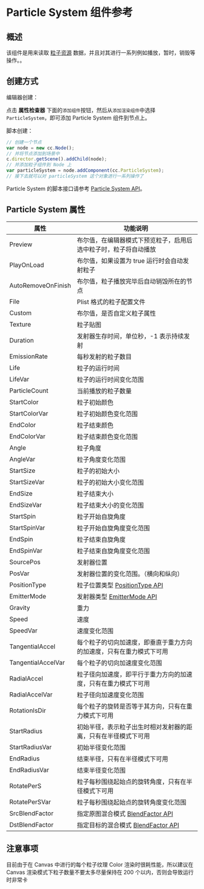 # Particle System 组件参考

## 概述

该组件是用来读取 [粒子资源](../asset-workflow/particle.md) 数据，并且对其进行一系列例如播放，暂时，销毁等操作。。

## 创建方式

编辑器创建：

点击 **属性检查器** 下面的`添加组件`按钮，然后从`添加渲染组件`中选择 `ParticleSystem`，即可添加 Particle System 组件到节点上。

脚本创建：

```js
// 创建一个节点
var node = new cc.Node();
// 并将节点添加到场景中
c.director.getScene().addChild(node);
// 并添加粒子组件到 Node 上
var particleSystem = node.addComponent(cc.ParticleSystem);
// 接下去就可以对 particleSystem 这个对象进行一系列操作了
```

Particle System 的脚本接口请参考 [Particle System API](../api/classes/ParticleSystem.html)。

## Particle System 属性

| 属性 |   功能说明
| -------------- | ----------- |
| Preview            | 布尔值，在编辑器模式下预览粒子，启用后选中粒子时，粒子将自动播放
| PlayOnLoad         | 布尔值，如果设置为 true 运行时会自动发射粒子
| AutoRemoveOnFinish | 布尔值，粒子播放完毕后自动销毁所在的节点
| File               | Plist 格式的粒子配置文件
| Custom             | 布尔值，是否自定义粒子属性
| Texture            | 粒子贴图
| Duration           | 发射器生存时间，单位秒，-1 表示持续发射
| EmissionRate       | 每秒发射的粒子数目
| Life               | 粒子的运行时间
| LifeVar            | 粒子的运行时间变化范围
| ParticleCount      | 当前播放的粒子数量
| StartColor         | 粒子初始颜色
| StartColorVar      | 粒子初始颜色变化范围
| EndColor           | 粒子结束颜色
| EndColorVar        | 粒子结束颜色变化范围
| Angle              | 粒子角度
| AngleVar           | 粒子角度变化范围
| StartSize          | 粒子的初始大小
| StartSizeVar       | 粒子的初始大小变化范围
| EndSize            | 粒子结束大小
| EndSizeVar         | 粒子结束大小的变化范围
| StartSpin          | 粒子开始自旋角度
| StartSpinVar       | 粒子开始自旋角度变化范围
| EndSpin            | 粒子结束自旋角度
| EndSpinVar         | 粒子结束自旋角度变化范围
| SourcePos          | 发射器位置
| PosVar             | 发射器位置的变化范围。（横向和纵向）
| PositionType       | 粒子位置类型 [PositionType API](../api/enums/ParticleSystem.PositionType.html)
| EmitterMode        | 发射器类型 [EmitterMode API](../api/enums/ParticleSystem.EmitterMode.html)
| Gravity            | 重力 
| Speed              | 速度 
| SpeedVar           | 速度变化范围 
| TangentialAccel    | 每个粒子的切向加速度，即垂直于重力方向的加速度，只有在重力模式下可用 
| TangentialAccelVar | 每个粒子的切向加速度变化范围 
| RadialAccel        | 粒子径向加速度，即平行于重力方向的加速度，只有在重力模式下可用 
| RadialAccelVar     | 粒子径向加速度变化范围 
| RotationIsDir      | 每个粒子的旋转是否等于其方向，只有在重力模式下可用
| StartRadius        | 初始半径，表示粒子出生时相对发射器的距离，只有在半径模式下可用
| StartRadiusVar     | 初始半径变化范围
| EndRadius          | 结束半径，只有在半径模式下可用
| EndRadiusVar       | 结束半径变化范围
| RotatePerS         | 粒子每秒围绕起始点的旋转角度，只有在半径模式下可用
| RotatePerSVar      | 粒子每秒围绕起始点的旋转角度变化范围
| SrcBlendFactor     | 指定原图混合模式 [BlendFactor API](../api/enums/BlendFactor.html)   
| DstBlendFactor     | 指定目标的混合模式 [BlendFactor API](../api/enums/BlendFactor.html)  

## 注意事项

目前由于在 Canvas 中进行的每个粒子纹理 Color 渲染时很耗性能，所以建议在 Canvas 渲染模式下粒子数量不要太多尽量保持在 200 个以内，否则会导致运行时非常卡
